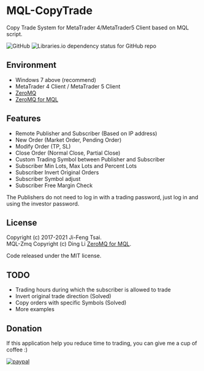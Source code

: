 # MQL-CopyTrade

Copy Trade System for MetaTrader 4/MetaTrader5 Client based on MQL script.

![GitHub](https://img.shields.io/github/license/jiowcl/MQL-CopyTrade.svg)
![Libraries.io dependency status for GitHub repo](https://img.shields.io/librariesio/github/dingmaotu/mql-zmq.svg)

## Environment

- Windows 7 above (recommend)
- MetaTrader 4 Client / MetaTrader 5 Client
- [ZeroMQ](https://github.com/zeromq)
- [ZeroMQ for MQL](https://github.com/dingmaotu/mql-zmq)

## Features

- Remote Publisher and Subscriber (Based on IP address)
- New Order (Market Order, Pending Order)
- Modify Order (TP, SL)
- Close Order (Normal Close, Partial Close)
- Custom Trading Symbol between Publisher and Subscriber
- Subscriber Min Lots, Max Lots and Percent Lots
- Subscriber Invert Original Orders
- Subscriber Symbol adjust
- Subscriber Free Margin Check

The Publishers do not need to log in with a trading password, just log in and using the investor password.

## License

Copyright (c) 2017-2021 Ji-Feng Tsai.  
MQL-Zmq Copyright (c) Ding Li [ZeroMQ for MQL](https://github.com/dingmaotu).

Code released under the MIT license.

## TODO

- Trading hours during which the subscriber is allowed to trade
- Invert original trade direction (Solved)
- Copy orders with specific Symbols (Solved)
- More examples

## Donation

If this application help you reduce time to trading, you can give me a cup of coffee :)

[![paypal](https://www.paypalobjects.com/en_US/TW/i/btn/btn_donateCC_LG.gif)](https://www.paypal.com/cgi-bin/webscr?cmd=_s-xclick&hosted_button_id=3RNMD6Q3B495N&source=url)
